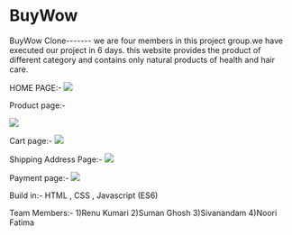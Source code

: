 # BuyWow


BuyWow Clone-------
we are four members in this project group.we have executed our project in 6 days.
this website provides the product of different category and contains only natural products of health and hair care.

HOME PAGE:-
<img src="https://github.com/renurisha/buywowclone/blob/main/buywowscreenshots/homepage.png">

Product page:-

<img src="https://github.com/renurisha/buywowclone/blob/main/buywowscreenshots/productpage.png">


Cart page:-
<img src="https://github.com/renurisha/buywowclone/blob/main/buywowscreenshots/cartpage.png">


Shipping Address Page:-
<img src="https://github.com/renurisha/buywowclone/blob/main/buywowscreenshots/shippingpage.png">


Payment page:-
<img src="https://github.com/renurisha/buywowclone/blob/main/buywowscreenshots/paymentpage.png">

Build in:-
HTML ,
CSS ,
Javascript (ES6)



Team Members:-
1)Renu Kumari 
2)Suman Ghosh
3)Sivanandam
4)Noori Fatima





